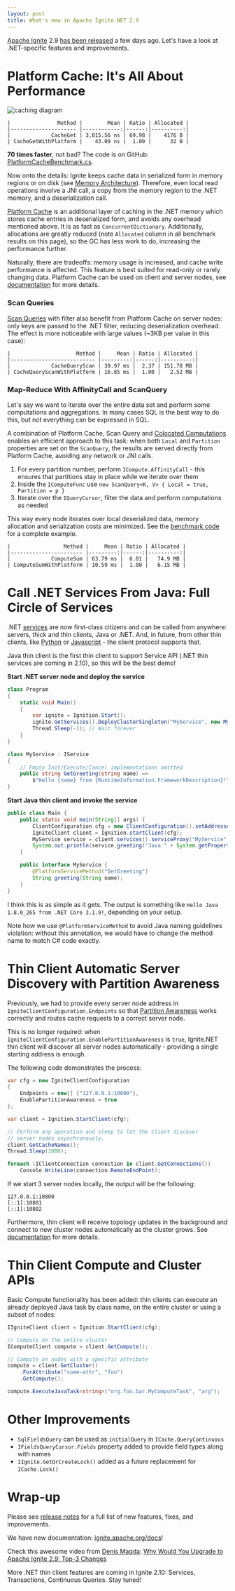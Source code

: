 ```yaml
---
layout: post
title: What's new in Apache Ignite.NET 2.9
---
```


[Apache Ignite](https://ignite.apache.org/) 2.9 [has been released](http://apache-ignite-users.70518.x6.nabble.com/ANNOUNCE-Apache-Ignite-2-9-0-Released-td34311.html) a few days ago.
Let's have a look at .NET-specific features and improvements.  


# Platform Cache: It's All About Performance

![caching diagram](../images/platform-cache.svg)

```
|               Method |        Mean | Ratio | Allocated |
|--------------------- |------------:|------:|----------:|
|             CacheGet | 3,015.56 ns | 69.98 |    4176 B |
| CacheGetWithPlatform |    43.09 ns |  1.00 |      32 B |
```

**70 times faster**, not bad? The code is on GitHub: [PlatformCacheBenchmark.cs](https://github.com/ptupitsyn/IgniteNetBenchmarks/tree/master/PlatformCacheBenchmark.cs).

Now onto the details: Ignite keeps cache data in serialized form in memory regions or on disk (see [Memory Architecture](https://ignite.apache.org/docs/latest/memory-architecture)).
Therefore, even local read operations involve a JNI call, a copy from the memory region to the .NET memory, and a deserialization call.

[Platform Cache](https://ignite.apache.org/docs/latest/net-specific/net-platform-cache) is an additional layer of caching in the .NET memory which stores cache entries in deserialized form,
and avoids any overhead mentioned above. It is as fast as `ConcurrentDictionary`.
Additionally, allocations are greatly reduced (note `Allocated` column in all benchmark results on this page), so the GC has less work to do, increasing the performance further.

Naturally, there are tradeoffs: memory usage is increased, and cache write performance is affected. This feature is best suited for read-only or rarely changing data. 
Platform Cache can be used on client and server nodes, see [documentation](https://ignite.apache.org/docs/latest/net-specific/net-platform-cache) for more details.


### Scan Queries

[Scan Queries](https://ignite.apache.org/docs/latest/key-value-api/using-scan-queries) with filter also benefit from Platform Cache on server nodes:
only keys are passed to the .NET filter, reducing deserialization overhead. The effect is more noticeable with large values (~3KB per value in this case):

```
|                     Method |     Mean | Ratio | Allocated |
|--------------------------- |---------:|------:|----------:|
|             CacheQueryScan | 39.97 ms |  2.37 | 151.78 MB |
| CacheQueryScanWithPlatform | 16.85 ms |  1.00 |   2.52 MB |
```


### Map-Reduce With AffinityCall and ScanQuery

Let's say we want to iterate over the entire data set and perform some computations and aggregations.
In many cases SQL is the best way to do this, but not everything can be expressed in SQL.

A combination of Platform Cache, Scan Query and [Colocated Computations](https://ignite.apache.org/docs/latest/distributed-computing/collocated-computations) enables
an efficient approach to this task: when both `Local` and `Partition` properties are set on the `ScanQuery`, the results are served directly from Platform Cache, avoiding any network or JNI calls.

1. For every partition number, perform `ICompute.AffinityCall` - this ensures that partitions stay in place while we iterate over them
2. Inside the `IComputeFunc` use `new ScanQuery<K, V> { Local = true, Partition = p }`
3. Iterate over the `IQueryCursor`, filter the data and perform computations as needed

This way every node iterates over local deserialized data, memory allocation and serialization costs are minimized.
See the [benchmark code](https://github.com/ptupitsyn/IgniteNetBenchmarks/tree/master/PlatformCacheComputeBenchmark.cs) for a complete example. 

```
|                 Method |     Mean | Ratio | Allocated |
|----------------------- |---------:|------:|----------:|
|             ComputeSum | 63.79 ms |  6.01 |   74.9 MB |
| ComputeSumWithPlatform | 10.59 ms |  1.00 |   6.15 MB |
```


# Call .NET Services From Java: Full Circle of Services

.NET [services](https://ignite.apache.org/docs/latest/services/services) are now first-class citizens and can be called from anywhere: servers, thick and thin clients, Java or .NET.
And, in future, from other thin clients, like [Python](https://ignite.apache.org/docs/latest/thin-clients/python-thin-client) or 
[Javascript](https://ignite.apache.org/docs/latest/thin-clients/nodejs-thin-client) - the client protocol supports that.

Java thin client is the first thin client to support Service API (.NET thin services are coming in 2.10), so this will be the best demo!

**Start .NET server node and deploy the service**

```cs
class Program
{
    static void Main()
    {
        var ignite = Ignition.Start();
        ignite.GetServices().DeployClusterSingleton("MyService", new MyService());
        Thread.Sleep(-1); // Wait forever
    }
}

class MyService : IService
{
    // Empty Init/Execute/Cancel implementations omitted
    public string GetGreeting(string name) => 
        $"Hello {name} from {RuntimeInformation.FrameworkDescription}!";
}
``` 

**Start Java thin client and invoke the service**

```java
public class Main {
    public static void main(String[] args) {
        ClientConfiguration cfg = new ClientConfiguration().setAddresses("127.0.0.1:10800");
        IgniteClient client = Ignition.startClient(cfg);
        MyService service = client.services().serviceProxy("MyService", MyService.class);
        System.out.println(service.greeting("Java " + System.getProperty("java.version")));
    }

    public interface MyService {
        @PlatformServiceMethod("GetGreeting")
        String greeting(String name);
    }
}
```

I think this is as simple as it gets.
The output is something like `Hello Java 1.8.0_265 from .NET Core 3.1.9!`, depending on your setup.

Note how we use `@PlatformServiceMethod` to avoid Java naming guidelines violation:
without this annotation, we would have to change the method name to match C# code exactly.


# Thin Client Automatic Server Discovery with Partition Awareness

Previously, we had to provide every server node address in `IgniteClientConfiguration.Endpoints` so that [Partition Awareness](https://ignite.apache.org/docs/latest/thin-clients/dotnet-thin-client#partition_awareness)
works correctly and routes cache requests to a correct server node.

This is no longer required: when `IgniteClientConfiguration.EnablePartitionAwareness` is `true`, Ignite.NET thin client will discover all server nodes automatically - providing a single starting address is enough.

The following code demonstrates the process:

```cs
var cfg = new IgniteClientConfiguration
{
    Endpoints = new[] {"127.0.0.1:10800"},
    EnablePartitionAwareness = true
};

var client = Ignition.StartClient(cfg);

// Perform any operation and sleep to let the client discover
// server nodes asynchronously.
client.GetCacheNames();
Thread.Sleep(1000);

foreach (IClientConnection connection in client.GetConnections())
    Console.WriteLine(connection.RemoteEndPoint);
```

If we start 3 server nodes locally, the output will be the following:

```text
127.0.0.1:10800
[::1]:10801
[::1]:10802
```

Furthermore, thin client will receive topology updates in the background and connect to new cluster nodes automatically as the cluster grows.
See [documentation](https://ignite.apache.org/docs/latest/thin-clients/dotnet-thin-client#discovery) for more details.  


# Thin Client Compute and Cluster APIs

Basic Compute functionality has been added: thin clients can execute an already deployed Java task by class name, on the entire cluster or using a subset of nodes:

```cs
IIgniteClient client = Ignition.StartClient(cfg);

// Compute on the entire cluster 
IComputeClient compute = client.GetCompute();

// Compute on nodes with a specific attribute
compute = client.GetCluster()
    .ForAttribute("some-attr", "foo")
    .GetCompute();

compute.ExecuteJavaTask<string>("org.foo.bar.MyComputeTask", "arg");
```


# Other Improvements

* `SqlFieldsQuery` can be used as `initialQuery` in `ICache.QueryContinuous` 
* `IFieldsQueryCursor.Fields` property added to provide field types along with names
* `IIgnite.GetOrCreateLock()` added as a future replacement for `ICache.Lock()`


# Wrap-up

Please see [release notes](https://ignite.apache.org/releases/2.9.0/release_notes.html) for a full list of new features, fixes, and improvements.

We have new documentation: [ignite.apache.org/docs](https://ignite.apache.org/docs/)!

Check this awesome video from [Denis Magda](https://twitter.com/denismagda): [Why Would You Upgrade to Apache Ignite 2.9: Top-3 Changes](https://www.youtube.com/watch?v=ewwjq8SIk-s)

More .NET thin client features are coming in Ignite 2.10: Services, Transactions, Continuous Queries. Stay tuned! 
